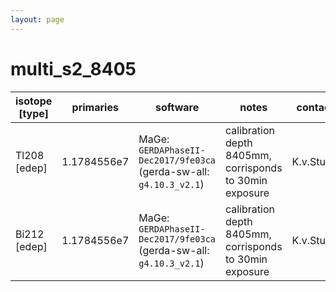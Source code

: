 ```yaml
---
layout: page
---
```


# multi_s2_8405

| isotope [type] | primaries | software | notes | contact |
| -- | -- | -- | -- | -- |
| Tl208 [edep] | 1.1784556e7 | MaGe: `GERDAPhaseII-Dec2017/9fe03ca` (gerda-sw-all: `g4.10.3_v2.1`) | calibration depth 8405mm, corrisponds to 30min exposure | K.v.Sturm |
| Bi212 [edep] | 1.1784556e7 | MaGe: `GERDAPhaseII-Dec2017/9fe03ca` (gerda-sw-all: `g4.10.3_v2.1`) | calibration depth 8405mm, corrisponds to 30min exposure | K.v.Sturm |
